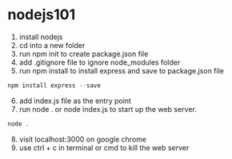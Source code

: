 # nodejs101 

1. install nodejs
2. cd into a new folder
3. run npm init to create package.json file
4. add .gitignore file to ignore node_modules folder
5. run npm install to install express and save to package.json file 
```js
npm install express --save
```
6. add index.js file as the entry point
7. run node . or node index.js to start up the web server.
```js
node .
```
8. visit localhost:3000 on google chrome
9. use ctrl + c in terminal or cmd to kill the web server